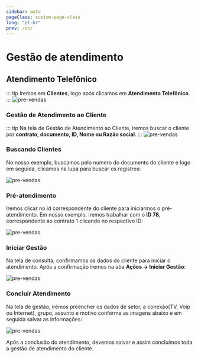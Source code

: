 ```yaml
---
sidebar: auto
pageClass: custom-page-class
lang: "pt-br"
prev: /os/
---
```


# Gestão de atendimento

## Atendimento Telefônico

::: tip
Iremos em **Clientes**, logo após clicamos em **Atendimento Telefônico**.
:::
![pre-vendas](https://res.cloudinary.com/lourencolucas/image/upload/v1599575209/Aleator%20-%20Agendamento%20Telef%C3%B4nico/tela_2_xjofoo.png)

### Gestão de Atendimento ao Cliente

::: tip
Na tela de Gestão de Atendimento ao Cliente, iremos buscar o cliente por **contrato, documento, ID, Nome ou Razão social**.
:::
![pre-vendas](https://res.cloudinary.com/lourencolucas/image/upload/v1599575209/Aleator%20-%20Agendamento%20Telef%C3%B4nico/tela_3_cbgnaw.png)

### Buscando Clientes

No nosso exemplo, buscamos pelo numero do documento do cliente e logo em seguida, clicamos na lupa para buscar os registros:

![pre-vendas](https://res.cloudinary.com/lourencolucas/image/upload/v1599575361/Aleator%20-%20Agendamento%20Telef%C3%B4nico/tela_4_ilvwym.png)

### Pré-atendimento

Iremos clicar no id correspondente do cliente para iniciarmos o pré-atendimento. Em nosso exemplo, iremos trabalhar com o **ID 78**, correspondente ao contrato 1 clicando no respectivo ID:

![pre-vendas](https://res.cloudinary.com/lourencolucas/image/upload/v1599575361/Aleator%20-%20Agendamento%20Telef%C3%B4nico/tela_5_tfb7cj.png)

### Iniciar Gestão

Na tela de consulta, confirmamos os dados do cliente para iniciar o atendimento. Após a confirmação iremos na aba **Ações → Iniciar Gestão**:

![pre-vendas](https://res.cloudinary.com/lourencolucas/image/upload/v1599575362/Aleator%20-%20Agendamento%20Telef%C3%B4nico/tela_6_oplmem.png)

### Concluir Atendimento

Na tela de gestão, iremos preencher os dados de setor, a conexão(TV, Voip ou Internet), grupo, assunto e motivo conforme as imagens abaixo e em seguida salvar as informações:

![pre-vendas](https://res.cloudinary.com/lourencolucas/image/upload/v1599585678/Aleator%20-%20Agendamento%20Telef%C3%B4nico/tela_8_zsycqc.png)

Após a conclusão do atendimento, devemos salvar e assim concluímos toda a gestão de atendimento do cliente.
